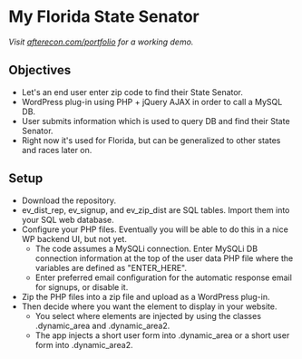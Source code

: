 My Florida State Senator
==============
*Visit [afterecon.com/portfolio](afterecon.com/portfolio) for a working demo.*

Objectives
--------------
- Let's an end user enter zip code to find their State Senator.
- WordPress plug-in using PHP + jQuery AJAX in order to call a MySQL DB.
- User submits information which is used to query DB and find their State Senator.
- Right now it's used for Florida, but can be generalized to other states and races later on.

Setup
--------------
- Download the repository.
- ev_dist_rep, ev_signup, and ev_zip_dist are SQL tables. Import them into your SQL web database.
- Configure your PHP files. Eventually you will be able to do this in a nice WP backend UI, but not yet.
	- The code assumes a MySQLi connection. Enter MySQLi DB connection information at the top of the user data PHP file where the variables are defined as "ENTER_HERE".
	- Enter preferred email configuration for the automatic response email for signups, or disable it.
- Zip the PHP files into a zip file and upload as a WordPress plug-in.
- Then decide where you want the element to display in your website.
	- You select where elements are injected by using the classes .dynamic_area and .dynamic_area2.
	- The app injects a short user form into .dynamic_area or a short user form into .dynamic_area2.